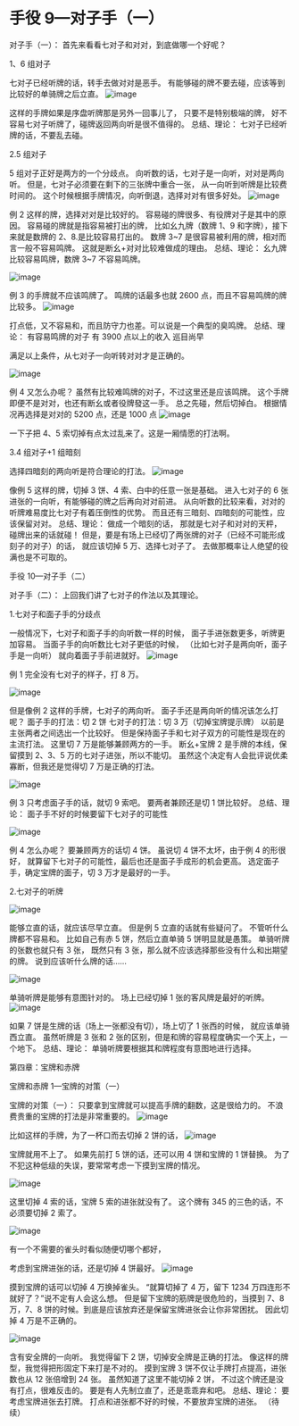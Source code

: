 # 手役 9—对子手（一）

对子手（一）：   首先来看看七对子和对对，到底做哪一个好呢？

 1、6 组对子

  七对子已经听牌的话，转手去做对对是恶手。 有能够碰的牌不要去碰，应该等到比较好的单骑牌之后立直。
![image](./output/image_page114_10.png)

 这样的手牌如果是序盘听牌那是另外一回事儿了， 只要不是特别极端的牌， 好不容易七对子听牌了，碰牌返回两向听是很不值得的。  总结、理论： 七对子已经听牌的话，不要乱去碰。

 2.5 组对子

  5 组对子正好是两方的一个分歧点。 向听数的话，七对子是一向听，对对是两向听。 但是，七对子必须要在剩下的三张牌中重合一张， 从一向听到听牌是比较费时间的。  这个时候根据手牌情况，向听倒退，选择对对有很多好处。
![image](./output/image_page115_9.png)

 例 2 这样的牌，选择对对是比较好的。 容易碰的牌很多、有役牌对子是其中的原因。 容易碰的牌就是指容易被打出的牌， 比如幺九牌（数牌 1、9 和字牌），接下来就是数牌的 2、8.是比较容易打出的。 数牌 3~7 是很容易被利用的牌，相对而言一般不容易鸣牌。 这就是断幺+对对比较难做成的理由。  总结、理论： 幺九牌比较容易鸣牌，数牌 3~7 不容易鸣牌。

![image](./output/image_page115_10.png)

 例 3 的手牌就不应该鸣牌了。 鸣牌的话最多也就 2600 点，而且不容易鸣牌的牌比较多。
![image](./output/image_page115_11.png)

 打点低，又不容易和，而且防守力也差。可以说是一个典型的臭鸣牌。  总结、理论： 有容易鸣牌的对子 有 3900 点以上的收入 巡目尚早

满足以上条件，从七对子一向听转对对才是正确的。

![image](./output/image_page116_9.png)

 例 4 又怎么办呢？ 虽然有比较难鸣牌的对子，不过这里还是应该鸣牌。 这个手牌即便不是对对，也还有断幺或者役牌發这一手。 总之先碰，然后切掉白。 根据情况再选择是对对的 5200 点，还是 1000 点
![image](./output/image_page116_10.png)

 一下子把 4、5 索切掉有点太过乱来了。这是一厢情愿的打法啊。

 3.4 组对子+1 组暗刻

  选择四暗刻的两向听是符合理论的打法。
![image](./output/image_page116_11.png)

 像例 5 这样的牌，切掉 3 饼、4 索、白中的任意一张是基础。 进入七对子的 6 张进张的一向听，有能够碰的牌之后再向对对前进。  从向听数的比较来看，对对的听牌难易度比七对子有着压倒性的优势。 而且还有三暗刻、四暗刻的可能性，应该保留对对。  总结、理论： 做成一个暗刻的话， 那就是七对子和对对的天枰， 碰牌出来的话就碰！  但是，要是有场上已经切了两张牌的对子（已经不可能形成刻子的对子）的话， 就应该切掉 5 万、选择七对子了。 去做那概率让人绝望的役满也是不可取的。

手役 10—对子手（二）

对子手（二）：  上回我们讲了七对子的作法以及其理论。

 1.七对子和面子手的分歧点

  一般情况下，七对子和面子手的向听数一样的时候， 面子手进张数更多，听牌更加容易。 当面子手的向听数比七对子更低的时候， （比如七对子是两向听，面子手是一向听） 就向着面子手前进就好。
![image](./output/image_page117_9.png)

 例 1 完全没有七对子的样子，打 8 万。

![image](./output/image_page117_10.png)

 但是像例 2 这样的手牌，七对子的两向听。 面子手还是两向听的情况该怎么打呢？  面子手的打法：切 2 饼 七对子的打法：切 3 万（切掉宝牌提示牌）  以前是主张两者之间选出一个比较好。 但是保持面子手和七对子双方的可能性是现在的主流打法。  这里切 7 万是能够兼顾两方的一手。 断幺+宝牌 2 是手牌的本线，保留摸到 2、3、5 万的七对子进张，所以不能切。 虽然这个决定有人会批评说优柔寡断，但我还是觉得切 7 万是正确的打法。

![image](./output/image_page118_9.png)

 例 3 只考虑面子手的话，就切 9 索吧。 要两者兼顾还是切 1 饼比较好。  总结、理论： 面子手不好的时候要留下七对子的可能性

![image](./output/image_page118_10.png)

 例 4 怎么办呢？ 要兼顾两方的话切 4 饼。 虽说切 4 饼不太坏，由于例 4 的形很好， 就算留下七对子的可能性，最后也还是面子手成形的机会更高。 选定面子手，确定宝牌的面子，切 3 万才是最好的一手。

 2.七对子的听牌

![image](./output/image_page118_11.png)

 能够立直的话，就应该尽早立直。 但是例 5 立直的话就有些疑问了。  不管听什么牌都不容易和。 比如自己有赤 5 饼，然后立直单骑 5 饼明显就是愚策。  单骑听牌的张数也就只有 3 张， 既然只有 3 张，那么就不应该选择那些没有什么和出期望的牌。  说到应该听什么牌的话……

![image](./output/image_page119_6.png)

 单骑听牌是能够有意图针对的。 场上已经切掉 1 张的客风牌是最好的听牌。
![image](./output/image_page119_7.png)

 如果 7 饼是生牌的话（场上一张都没有切），场上切了 1 张西的时候， 就应该单骑西立直。 虽然听牌是 3 张和 2 张的区别，但是和牌的容易程度确实一个天上，一个地下。  总结、理论： 单骑听牌要根据其和牌程度有意图地进行选择。

第四章：宝牌和赤牌

宝牌和赤牌 1—宝牌的对策（一）

宝牌的对策（一）：  只要拿到宝牌就可以提高手牌的翻数，这是很给力的。 不浪费贵重的宝牌的打法是非常重要的。
![image](./output/image_page120_15.png)

 比如这样的手牌，为了一杯口而去切掉 2 饼的话，
![image](./output/image_page120_16.png)

 宝牌就用不上了。  如果先前打 5 饼的话，还可以用 4 饼和宝牌的 1 饼替换。 为了不犯这种低级的失误，要常常考虑一下摸到宝牌的情况。

![image](./output/image_page120_17.png)

 这里切掉 4 索的话，宝牌 5 索的进张就没有了。 这个牌有 345 的三色的话，不必须要切掉 2 索了。

![image](./output/image_page120_18.png)

 有一个不需要的雀头时看似随便切哪个都好，

考虑到宝牌进张的话，还是切掉 4 饼最好。
![image](./output/image_page121_7.png)

 摸到宝牌的话可以切掉 4 万换掉雀头。  “就算切掉了 4 万，留下 1234 万四连形不就好了？”说不定有人会这么想。  但是留下宝牌的筋牌是很危险的，当摸到 7、8 万，7、8 饼的时候。到底是应该放弃还是保留宝牌进张会让你非常困扰。 因此切掉 4 万是不正确的。

![image](./output/image_page121_8.png)

 含有安全牌的一向听。 我觉得留下 2 饼，切掉安全牌是正确的打法。 像这样的牌型，我觉得把形固定下来打是不对的。  摸到宝牌 3 饼不仅让手牌打点提高，进张数也从 12 张倍增到 24 张。  虽然知道了这里不能切掉 2 饼， 不过这个牌还是没有打点，很难反击的。 要是有人先制立直了，还是乖乖弃和吧。  总结、理论： 要考虑宝牌进张去打牌。 打点和进张都不好的时候，不要放弃宝牌的进张。     （待续）